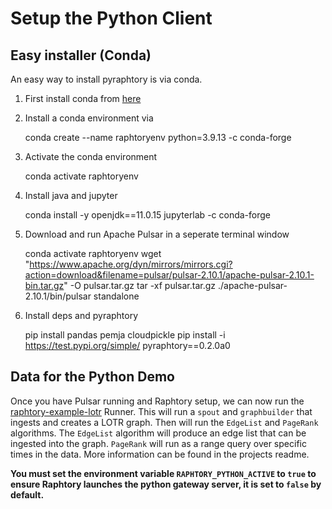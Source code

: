 # Setup the Python Client 

## Easy installer (Conda)

An easy way to install pyraphtory is via conda. 

1. First install conda from [here](https://docs.conda.io/projects/conda/en/latest/user-guide/install/index.html#regular-installation)

2. Install a conda environment via 

    conda create --name raphtoryenv python=3.9.13 -c conda-forge

3. Activate the conda environment

   conda activate raphtoryenv

4. Install java and jupyter  

    conda install -y openjdk==11.0.15 jupyterlab -c conda-forge

5. Download and run Apache Pulsar in a seperate terminal window

    conda activate raphtoryenv
    wget "https://www.apache.org/dyn/mirrors/mirrors.cgi?action=download&filename=pulsar/pulsar-2.10.1/apache-pulsar-2.10.1-bin.tar.gz" -O pulsar.tar.gz
    tar -xf pulsar.tar.gz
    ./apache-pulsar-2.10.1/bin/pulsar standalone

7. Install deps and pyraphtory 
    
    pip install pandas pemja cloudpickle
    pip install -i https://test.pypi.org/simple/ pyraphtory==0.2.0a0

   
##  Data for the Python Demo

Once you have Pulsar running and Raphtory setup, we can now run the [raphtory-example-lotr](https://github.com/Raphtory/Raphtory/tree/master/examples/raphtory-example-lotr) Runner.
This will run a `spout` and `graphbuilder` that ingests and creates a LOTR graph.
Then will run the `EdgeList` and `PageRank` algorithms. The `EdgeList` algorithm will produce an edge list that can be ingested into the graph. `PageRank` will run as a range query over specific times in the data. More information can be found in the projects readme.

**You must set the environment variable `RAPHTORY_PYTHON_ACTIVE` to `true` to ensure Raphtory launches 
the python gateway server, it is set to `false` by default.** 
